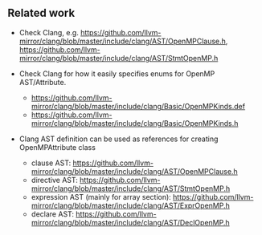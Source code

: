 
## Related work
* Check Clang, e.g. https://github.com/llvm-mirror/clang/blob/master/include/clang/AST/OpenMPClause.h, https://github.com/llvm-mirror/clang/blob/master/include/clang/AST/StmtOpenMP.h
* Check Clang for how it easily specifies enums for OpenMP AST/Attribute. 
   * https://github.com/llvm-mirror/clang/blob/master/include/clang/Basic/OpenMPKinds.def
   * https://github.com/llvm-mirror/clang/blob/master/include/clang/Basic/OpenMPKinds.h
   
* Clang AST definition can be used as references for creating OpenMPAttribute class
   * clause AST: https://github.com/llvm-mirror/clang/blob/master/include/clang/AST/OpenMPClause.h
   * directive AST: https://github.com/llvm-mirror/clang/blob/master/include/clang/AST/StmtOpenMP.h
   * expression AST (mainly for array section): https://github.com/llvm-mirror/clang/blob/master/include/clang/AST/ExprOpenMP.h
   * declare AST: https://github.com/llvm-mirror/clang/blob/master/include/clang/AST/DeclOpenMP.h
